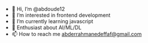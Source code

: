 - 👋 Hi, I’m @abdoude12
- 👀 I’m interested in frontend development
- 🌱 I’m currently learning javascript
- 💞️ Enthusiast about AI/ML/DL
- 📫 How to reach me abderrahmanedeffaf@gmail.com


